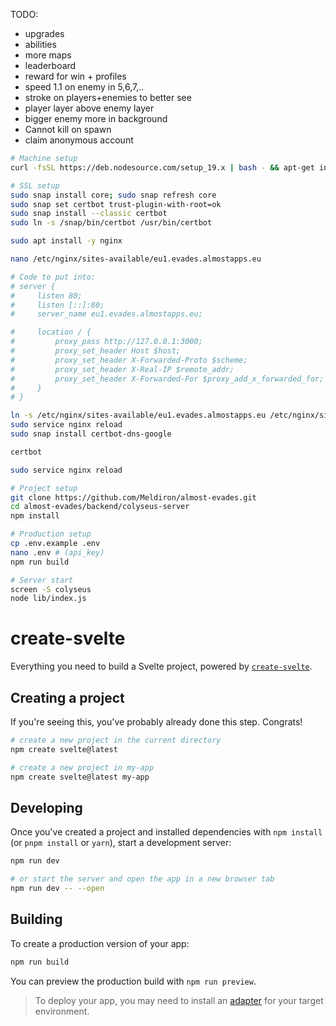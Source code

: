 TODO:
- upgrades
- abilities
- more maps
- leaderboard
- reward for win + profiles
- speed 1.1 on enemy in 5,6,7,..
- stroke on players+enemies to better see
- player layer above enemy layer
- bigger enemy more in background
- Cannot kill on spawn
- claim anonymous account

```sh
# Machine setup
curl -fsSL https://deb.nodesource.com/setup_19.x | bash - && apt-get install -y nodejs

# SSL setup
sudo snap install core; sudo snap refresh core
sudo snap set certbot trust-plugin-with-root=ok
sudo snap install --classic certbot
sudo ln -s /snap/bin/certbot /usr/bin/certbot

sudo apt install -y nginx

nano /etc/nginx/sites-available/eu1.evades.almostapps.eu

# Code to put into:
# server {
#     listen 80;
#     listen [::]:80;
#     server_name eu1.evades.almostapps.eu;

#     location / {
#         proxy_pass http://127.0.0.1:3000;
#         proxy_set_header Host $host;
#         proxy_set_header X-Forwarded-Proto $scheme;
#         proxy_set_header X-Real-IP $remote_addr;
#         proxy_set_header X-Forwarded-For $proxy_add_x_forwarded_for;
#     }
# }

ln -s /etc/nginx/sites-available/eu1.evades.almostapps.eu /etc/nginx/sites-enabled/eu1.evades.almostapps.eu
sudo service nginx reload
sudo snap install certbot-dns-google

certbot

sudo service nginx reload

# Project setup
git clone https://github.com/Meldiron/almost-evades.git
cd almost-evades/backend/colyseus-server
npm install

# Production setup
cp .env.example .env
nano .env # (api_key)
npm run build

# Server start
screen -S colyseus
node lib/index.js
```

# create-svelte

Everything you need to build a Svelte project, powered by [`create-svelte`](https://github.com/sveltejs/kit/tree/master/packages/create-svelte).

## Creating a project

If you're seeing this, you've probably already done this step. Congrats!

```bash
# create a new project in the current directory
npm create svelte@latest

# create a new project in my-app
npm create svelte@latest my-app
```

## Developing

Once you've created a project and installed dependencies with `npm install` (or `pnpm install` or `yarn`), start a development server:

```bash
npm run dev

# or start the server and open the app in a new browser tab
npm run dev -- --open
```

## Building

To create a production version of your app:

```bash
npm run build
```

You can preview the production build with `npm run preview`.

> To deploy your app, you may need to install an [adapter](https://kit.svelte.dev/docs/adapters) for your target environment.

